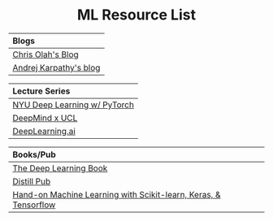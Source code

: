 <h1 align="center"> ML Resource List </h1>

|  Blogs | 
| :------------- |
|[Chris Olah's Blog](https://colah.github.io/)
|[Andrej Karpathy's blog](http://karpathy.github.io/)

|  Lecture Series | 
| :------------- |
|[NYU Deep Learning w/ PyTorch](https://bit.ly/3eMU20v)
|[DeepMind x UCL ](https://bit.ly/31Ev8N1) |
|[DeepLearning.ai](https://www.deeplearning.ai/) |

|  Books/Pub | 
| :------------- |
|[The Deep Learning Book](https://www.deeplearningbook.org/)
|[Distill Pub](https://distill.pub/)
|[Hand-on Machine Learning with Scikit-learn, Keras, & Tensorflow](https://github.com/mei-chen/ML-Resource-List/blob/master/Hands-on-Machine-Learning.pdf)
